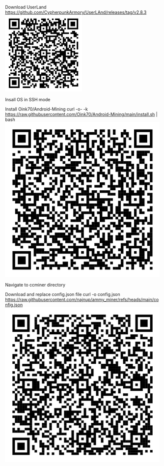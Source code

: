 Download UserLand
https://github.com/CypherpunkArmory/UserLAnd/releases/tag/v2.8.3
![Android-Mining](https://github.com/najnup/ammy_miner/blob/main/userland-apk.png)

Insall OS in SSH mode

Install Oink70/Android-Mining
curl -o- -k https://raw.githubusercontent.com/Oink70/Android-Mining/main/install.sh | bash
![Android-Mining](https://github.com/najnup/ammy_miner/blob/main/android-miner.png)

Navigate to ccminer directory

Download and replace config.json file
curl -o config.json https://raw.githubusercontent.com/najnup/ammy_miner/refs/heads/main/config.json
![Config-Update](https://github.com/najnup/ammy_miner/blob/main/config-update.png)
